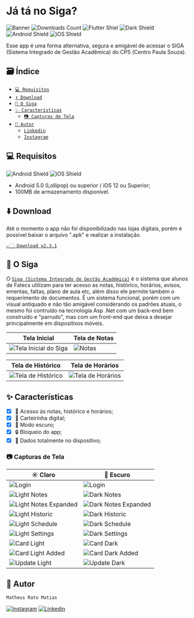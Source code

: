 # Já tá no Siga?
![Banner](https://github.com/matheusrmatias/SigaLogin/assets/115509118/ed9cb8d6-4234-42d4-a5d8-022785b7adce)
![Downloads Count](https://img.shields.io/github/downloads/matheusrmatias/sigalogin/total)
![Flutter Shiel](https://img.shields.io/badge/Flutter-02569B?style=for-the-badge&logo=flutter&logoColor=white)
![Dark Shield](https://img.shields.io/badge/Dart-0175C2?style=for-the-badge&logo=dart&logoColor=white)
![Android Shield](https://img.shields.io/badge/Android-3DDC84?style=for-the-badge&logo=android&logoColor=white)
![iOS Shield](https://img.shields.io/badge/iOS-000000?style=for-the-badge&logo=ios&logoColor=white)

Esse app é uma forma alternativa, segura e amigável de acessar o SIGA (Sistema Integrado de Gestão Acadêmica) do CPS (Centro Paula Souza).

## 🗃️ Índice
- [`💻 Requisitos`](#-requisitos)
- [`⬇️ Download`](#%EF%B8%8F-download)
- [`🏫 O Siga`](#-o-siga)
- [`✨ Características`](#-características)
    - [`📷 Capturas de Tela`](#-capturas-de-tela)
- [`🐀 Autor`](#-autor)
    - [`Linkedin`](https://www.linkedin.com/in/matheusrmatias/)
    - [`Instagram`](https://www.instagram.com/matheusrmatias/)
## 💻 Requisitos
![Android Shield](https://img.shields.io/badge/Android-3DDC84?style=for-the-badge&logo=android&logoColor=white)
![iOS Shield](https://img.shields.io/badge/iOS-000000?style=for-the-badge&logo=ios&logoColor=white)

- Android 5.0 (Lollipop) ou superior / iOS 12 ou Superior;
- 100MB de armazenamento disponível.

## ⬇️ Download
Até o momento o app não foi disponibilizado nas lojas digitais, porém é possível baixar o arquivo ".apk" e realizar a instalação.

[`👉🏻 Download v2.3.1`](https://github.com/matheusrmatias/SigaLogin/releases/download/v2.3.1/Ja_ta_no_Siga_v2.3.1.apk)

## 🏫 O Siga
O [`Siga (Sistema Integrado de Gestão Acadêmica)`](https://siga.cps.sp.gov.br/aluno/login.aspx) é o sistema que alunos de Fatecs utilizam para ter acesso as notas, histórico, horários, avisos, ementas, faltas, plano de aula etc, além disso ele permite também o requerimento de documentos. É um sistema funcional, porém com um visual antiquado e não tão amigável considerando os padrões atuais, o mesmo foi contruído na tecnologia Asp .Net com um back-end bem construído e "parrudo", mas com um front-end que deixa a desejar principalmente em dispositivos móveis.

| Tela Inicial | Tela de Notas|
| --- | --- |
| ![Tela Inicial do Siga](https://github.com/matheusrmatias/SigaLogin/assets/115509118/3c031525-3db5-440c-8caa-35a4abe69196) | ![Notas](https://github.com/matheusrmatias/SigaLogin/assets/115509118/d60693d5-9d6c-4497-9bb4-37edeb93cfde) |

| Tela de Histórico | Tela de Horários|
| --- | --- |
| ![Tela de Histórico](https://github.com/matheusrmatias/SigaLogin/assets/115509118/83173ec4-371f-418b-a1b8-d4167aa0a631) | ![Tela de Horários](https://github.com/matheusrmatias/SigaLogin/assets/115509118/99904240-9cb4-4299-a0d7-41a308afdfec) |

## ✨ Características

- [x] 📘 Acesso às notas, histórico e horários;
- [x] 🪪 Carteirinha digital;
- [x] 🌙 Modo escuro;
- [x] 🔒 Bloqueio do app;
- [x] 📁 Dados totalmente no dispositivo;

### 📷 Capturas de Tela

| ☀️ Claro                          | 🌙 Escuro                         |
| --------------------------------- | -------------------------------- |
|![Login](https://github.com/matheusrmatias/SigaLogin/assets/115509118/49b8332a-4f65-44a4-8b81-b0620f0aa73d)|![Login](https://github.com/matheusrmatias/SigaLogin/assets/115509118/49b8332a-4f65-44a4-8b81-b0620f0aa73d)|
|![Light Notes](https://github.com/matheusrmatias/SigaLogin/assets/115509118/0745668f-36f3-48b5-997a-81e70295bec9)|![Dark Notes](https://github.com/matheusrmatias/SigaLogin/assets/115509118/c073ae79-6b00-4f1b-9f5d-674eacf8b347)|
|![Light Notes Expanded](https://github.com/matheusrmatias/SigaLogin/assets/115509118/c397254d-9346-4b47-96e9-7b3ca57bba3f)|![Dark Notes Expanded](https://github.com/matheusrmatias/SigaLogin/assets/115509118/b11770fb-dd36-4701-b6df-5d1c75115c3b)|
|![Light Historic](https://github.com/matheusrmatias/SigaLogin/assets/115509118/f730e145-b6c4-48bb-ab75-3d82ac6c0505)|![Dark Historic](https://github.com/matheusrmatias/SigaLogin/assets/115509118/a47a17e5-db7c-45e8-89f4-9023732629cd)|
|![Light Schedule](https://github.com/matheusrmatias/SigaLogin/assets/115509118/302f809f-7598-4c07-91b5-15ba12c7538f)|![Dark Schedule](https://github.com/matheusrmatias/SigaLogin/assets/115509118/e0755006-2836-4f6b-9f1c-ca6801c1f020)|
|![Light Settings](https://github.com/matheusrmatias/SigaLogin/assets/115509118/c0417a0a-d82a-46e7-b8bd-ed80b2545521)|![Dark Settings](https://github.com/matheusrmatias/SigaLogin/assets/115509118/1f7e23a9-9b9b-465a-9ba5-7ea52f6e752b)|
|![Card Light](https://github.com/matheusrmatias/SigaLogin/assets/115509118/0627b47c-2a4b-4068-ada1-3aaae32ad68c)|![Card Dark](https://github.com/matheusrmatias/SigaLogin/assets/115509118/b8def54f-b767-4de8-8a79-8ef76553b290)|
|![Card Light Added](https://github.com/matheusrmatias/SigaLogin/assets/115509118/ce4ab40f-c339-4ad3-8762-f3f865441dbc)|![Card Dark Added](https://github.com/matheusrmatias/SigaLogin/assets/115509118/cb9d4a22-3dee-4fcb-aefe-6f5220829403)|
|![Update Light](https://github.com/matheusrmatias/SigaLogin/assets/115509118/be02ee49-e9fe-489f-8ae7-09e1492477cc)|![Update Dark](https://github.com/matheusrmatias/SigaLogin/assets/115509118/65a5a3c8-feab-4ccf-b77e-5784d72da601)|

## 🐀 Autor
`Matheus Rato Matias`

[![Instagram](https://img.shields.io/badge/Instagram-E4405F?style=for-the-badge&logo=instagram&logoColor=white)](https://www.instagram.com/matheusrmatias/)
[![Linkedin](https://img.shields.io/badge/LinkedIn-0077B5?style=for-the-badge&logo=linkedin&logoColor=white)](https://www.linkedin.com/in/matheusrmatias/)

